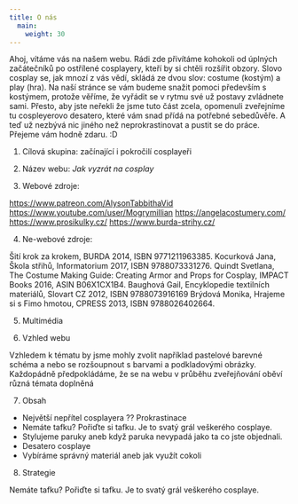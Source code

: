 ```yaml
---
title: O nás
  main:
    weight: 30
---
```


Ahoj, 
vítáme vás na našem webu. Rádi zde přivítáme kohokoli od úplných začátečníků po ostřílené cosplayery, kteří by si chtěli rozšířit obzory. Slovo cosplay se, jak mnozí z vás vědí, skládá ze dvou slov: costume (kostým) a play (hra). Na naší stránce se vám budeme snažit pomoci především s kostýmem, protože věříme, že vyřádit se v rytmu své už postavy zvládnete sami. Přesto, aby jste neřekli že jsme tuto část zcela, opomenuli zveřejníme tu cospleyerovo desatero, které vám snad přídá na potřebné sebedůvěře. A teď už nezbývá nic jiného než neprokrastinovat a pustit se do práce. Přejeme vám hodně zdaru. :D

1. Cílová skupina: začínající i pokročilí cosplayeři

2. Název webu: *Jak vyzrát na cosplay*

3. Webové zdroje: 

https://www.patreon.com/AlysonTabbithaVid
https://www.youtube.com/user/Mogrymillian
https://angelacostumery.com/
https://www.prosikulky.cz/
https://www.burda-strihy.cz/

4. Ne-webové zdroje: 

Šití krok za krokem, BURDA 2014, ISBN 9771211963385.
Kocurková Jana, Škola střihů, Informatorium 2017, ISBN 9788073331276.
Quindt Svetlana, The Costume Making Guide: Creating Armor and Props for Cosplay, IMPACT Books 2016, ASIN B06X1CX1B4.
Baughová Gail, Encyklopedie textilních materiálů, Slovart CZ 2012, ISBN 9788073916169
Brýdová Monika, Hrajeme si s Fimo hmotou, CPRESS 2013, ISBN 9788026402664. 

5. Multimédia

6. Vzhled webu

Vzhledem k tématu by jsme mohly zvolit například pastelové barevné schéma a nebo se rozšoupnout s barvami a podkladovými obrázky. Každopádně předpokládáme, že se na webu v průběhu zveřejňování oběví různá témata doplněná 

7. Obsah

-  Největší nepřítel cosplayera ?? Prokrastinace
-  Nemáte tafku? Pořiďte si tafku. Je to svatý grál veškerého cosplaye.
- Stylujeme paruky aneb když paruka nevypadá jako ta co jste objednali.
- Desatero cosplaye
- Vybíráme správný materiál aneb jak využít cokoli

8. Strategie


Nemáte tafku? Pořiďte si tafku. Je to svatý grál veškerého cosplaye.